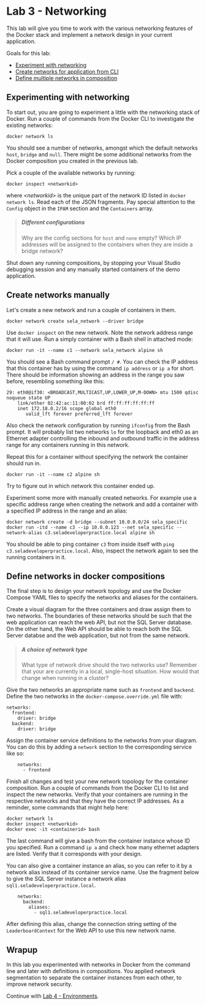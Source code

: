 # Lab 3 - Networking

This lab will give you time to work with the various networking features of the Docker stack and implement a network design in your current application.

Goals for this lab:
- [Experiment with networking](#experiment)
- [Create networks for application from CLI](#create)
- [Define multiple networks in composition](#define)

## <a name="experiment"></a>Experimenting with networking

To start out, you are going to experiment a little with the networking stack of Docker.
Run a couple of commands from the Docker CLI to investigate the existing networks:

```
docker network ls
```

You should see a number of networks, amongst which the default networks `host`, `bridge` and `null`. There might be some additional networks from the Docker composition you created in the previous lab. 

Pick a couple of the available networks by running:
``` 
docker inspect <networkid>
```
where *\<networkid>* is the unique part of the network ID listed in `docker network ls`. 
Read each of the JSON fragments. Pay special attention to the `Config` object in the `IPAM` section and the `Containers`  array. 

> ##### Different configurations
> Why are the config sections for `host` and `none` empty? 
> Which IP addresses will be assigned to the containers when they are inside a bridge network?

Shut down any running compositions, by stopping your Visual Studio debugging session and any manually started containers of the demo application.

## <a name="create"></a>Create networks manually

Let's create a new network and run a couple of containers in them. 
```
docker network create sela_network --driver bridge
```
Use `docker inspect` on the new network. Note the network address range that it will use.
Run a simply container with a Bash shell in attached mode:
```
docker run -it --name c1 --network sela_network alpine sh
```
You should see a Bash command prompt `/ #`. You can check the IP address that this container has by using the command `ip address` or `ip a` for short. There should be information showing an address in the range you saw before, resembling something like this:
```
29: eth0@if30: <BROADCAST,MULTICAST,UP,LOWER_UP,M-DOWN> mtu 1500 qdisc noqueue state UP
    link/ether 02:42:ac:11:00:02 brd ff:ff:ff:ff:ff:ff
    inet 172.18.0.2/16 scope global eth0
       valid_lft forever preferred_lft forever
```
Also check the network configuration by running `ifconfig` from the Bash prompt. It will probably list two networks `lo` for the loopback and eth0 as an Ethernet adapter controlling the inbound and outbound traffic in the address range for any containers running in this network.

Repeat this for a container without specifying the network the container should run in.
```
docker run -it --name c2 alpine sh
```
Try to figure out in which network this container ended up. 

Experiment some more with manually created networks. For example use a specific address range when creating the network and add a container with a specified IP address in the range and an alias:

```
docker network create -d bridge --subnet 10.0.0.0/24 sela_specific
docker run -itd --name c3 --ip 10.0.0.123 --net sela_specific --network-alias c3.seladeveloperpractice.local alpine sh
```
You should be able to ping container `c3` from inside itself with `ping c3.seladeveloperpractice.local`. Also, inspect the network again to see the running containers in it. 

## <a name="define"></a>Define networks in docker compositions

The final step is to design your network topology and use the Docker Compose YAML files to specify the networks and aliases for the containers.

Create a visual diagram for the three containers and draw assign them to two networks. The boundaries of these networks should be such that the web application can reach the web API, but not the SQL Server database. On the other hand, the Web API should be able to reach both the SQL Server databse and the web application, but not from the same network. 

> ##### A choice of network type
> What type of network drive should the two networks use? Remember that your are currently in a local, single-host situation. How would that change when running in a cluster?

Give the two networks an appropriate name such as `frontend` and `backend`. Define the two networks in the `docker-compose.override.yml` file with:

```
networks:
  frontend:
    driver: bridge
  backend:
    driver: bridge
```

Assign the container service definitions to the networks from your diagram. You can do this by adding a `network` section to the corresponding service like so:

```
    networks:
      - frontend
```

Finish all changes and test your new network topology for the container composition. Run a couple of commands from the Docker CLI to list and inspect the new networks. Verify that your containers are running in the respective networks and that they have the correct IP addresses. As a reminder, some commands that might help here:
```
docker network ls
docker inspect <networkid>
docker exec -it <containerid> bash
```

The last command will give a bash from the container instance whose ID you specified. Run a command `ip a` and check how many ethernet adapters are listed. Verify that it corresponds with your design.

You can also give a container instance an alias, so you can refer to it by a network alias instead of its container service name. Use the fragment below to give the SQL Server instance a network alias `sql1.seladeveloperpractice.local`.

```
    networks:
      backend:
        aliases:
          - sql1.seladeveloperpractice.local
```

After defining this alias, change the connection string setting of the `LeaderboardContext` for the Web API to use this new network name.

## Wrapup

In this lab you experimented with networks in Docker from the command line and later with definitions in compositions. You applied network segmentation to separate the container instances from each other, to improve network security.

Continue with [Lab 4 - Environments](Lab4-Environments.md).
